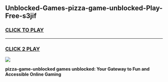 
## Unblocked-Games-pizza-game-unblocked-Play-Free-s3jif
<h3>
<a href="https://premium76.site?title=pizza-game-unblocked&ref=10A">CLICK TO PLAY</a></h3>
<hr>

<h3>
<a href="https://premium76.site?title=pizza-game-unblocked&ref=10A">CLICK 2 PLAY</a>
  
</h3>

<a href="https://premium76.site?title=pizza-game-unblocked&ref=10A"><img src="https://clearcache.store/games.png"></a>


**pizza-game-unblocked games unblocked: Your Gateway to Fun and Accessible Online Gaming**
